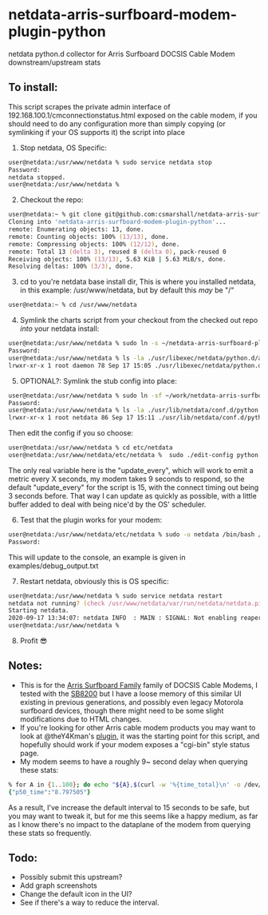 # netdata-arris-surfboard-modem-plugin-python
netdata python.d collector for Arris Surfboard DOCSIS Cable Modem downstream/upstream stats

## To install:
This script scrapes the private admin interface of 192.168.100.1/cmconnectionstatus.html exposed on the cable modem, if you should need to do any configuration more than simply copying (or symlinking if your OS supports it) the script into place
1. Stop netdata, OS Specific:
```zsh
user@netdata:/usr/www/netdata % sudo service netdata stop
Password:
netdata stopped.
user@netdata:/usr/www/netdata %
```

2. Checkout the repo:
```zsh
user@netdata:~ % git clone git@github.com:csmarshall/netdata-arris-surfboard-modem-plugin-python.git
Cloning into 'netdata-arris-surfboard-modem-plugin-python'...
remote: Enumerating objects: 13, done.
remote: Counting objects: 100% (13/13), done.
remote: Compressing objects: 100% (12/12), done.
remote: Total 13 (delta 3), reused 8 (delta 0), pack-reused 0
Receiving objects: 100% (13/13), 5.63 KiB | 5.63 MiB/s, done.
Resolving deltas: 100% (3/3), done.
```

3. cd to you're netdata base install dir, This is where you installed netdata, in this example: /usr/www/netdata, but by default this *may* be "/"
```zsh
user@netdata:~ % cd /usr/www/netdata
```

4. Symlink the charts script from your checkout from the checked out repo *into* your netdata install:
```zsh
user@netdata:/usr/www/netdata % sudo ln -s ~/netdata-arris-surfboard-plugin-python/arris_surfboard.chart.py ./usr/libexec/netdata/python.d/arris_surfboard.chart.py
Password:
user@netdata:/usr/www/netdata % ls -la ./usr/libexec/netdata/python.d/arris_surfboard.chart.py
lrwxr-xr-x 1 root daemon 78 Sep 17 15:05 ./usr/libexec/netdata/python.d/arris_surfboard.chart.py -> /home/user/netdata-arris-surfboard-modem-plugin-python/arris_surfboard.chart.py
```

5. OPTIONAL?: Symlink the stub config into place:
```zsh
user@netdata:/usr/www/netdata % sudo ln -sf ~/work/netdata-arris-surfboard-modem-plugin-python/arris_surfboard.conf ./usr/lib/netdata/conf.d/python.d/arris_surfboard.conf
Password:
user@netdata:/usr/www/netdata % ls -la ./usr/lib/netdata/conf.d/python.d/arris_surfboard.conf
lrwxr-xr-x 1 root netdata 86 Sep 17 15:11 ./usr/lib/netdata/conf.d/python.d/arris_surfboard.conf -> /home/user/work/netdata-arris-surfboard-modem-plugin-python/arris_surfboard.conf
```
Then edit the config if you so choose:
```zsh
user@netdata:/usr/www/netdata % cd etc/netdata
user@netdata:/usr/www/netdata/etc/netdata %  sudo ./edit-config python.d/arris_surfboard.conf
```
The only real variable here is the "update_every", which will work to emit a metric every X seconds, my modem takes 9 seconds to respond, so the default "update_every" for the script is 15, with the connect timing out being 3 seconds before.  That way I can update as quickly as possible, with a little buffer added to deal with being nice'd by the OS' scheduler.

6. Test that the plugin works for your modem:
```zsh
user@netdata:/usr/www/netdata/etc/netdata % sudo -u netdata /bin/bash /usr/www/netdata/usr/libexec/netdata/plugins.d/python.d.plugin arris_surfboard debug trace
Password:
```
This will update to the console, an example is given in examples/debug_output.txt


7. Restart netdata, obviously this is OS specific:
```zsh
user@netdata:/usr/www/netdata % sudo service netdata restart
netdata not running? (check /usr/www/netdata/var/run/netdata/netdata.pid).
Starting netdata.
2020-09-17 13:34:07: netdata INFO  : MAIN : SIGNAL: Not enabling reaper
user@netdata:/usr/www/netdata %
```

8. Profit 😎


## Notes:
* This is for the [Arris Surfboard Family](https://www.arris.com/surfboard/products/cable-modems/) family of DOCSIS Cable Modems, I tested with the [SB8200](https://www.arris.com/surfboard/products/cable-modems/sb8200/) but I have a loose memory of this similar UI existing in previous generations, and possibly even legacy Motorola surfboard devices, though there might need to be some slight modifications due to HTML changes.
* If you're looking for other Arris cable modem products you may want to look at @theY4Kman's [plugin](https://github.com/theY4Kman/netdata-arris-modem-plugin-python), it was the starting point for this script, and hopefully should work if your modem exposes a "cgi-bin" style status page.
* My modem seems to have a roughly 9~ second delay when querying these stats:
```zsh
% for A in {1..100}; do echo "${A},$(curl -w '%{time_total}\n' -o /dev/null -s http://192.168.100.1/cmconnectionstatus.html)" ; done | recs fromcsv -k run,time | recs collate -a p50_time=perc,50,time
{"p50_time":"8.797505"}
```
As a result, I've increase the default interval to 15 seconds to be safe, but you may want to tweak it, but for me this seems like a happy medium, as far as I know there's no impact to the dataplane of the modem from querying these stats so frequently.

## Todo:
* Possibly submit this upstream?
* Add graph screenshots
* Change the default icon in the UI?
* See if there's a way to reduce the interval.
